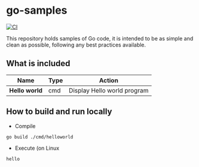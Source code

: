 # go-samples

[![CI](https://github.com/devpro/go-samples/actions/workflows/ci.yml/badge.svg)](https://github.com/devpro/go-samples/actions/workflows/ci.yml)

This repository holds samples of Go code, it is intended to be as simple and clean as possible, following any best practices available.

## What is included

Name | Type | Action
---- | ---- | ------
**Hello world** | cmd | Display Hello world program

## How to build and run locally

- Compile

```bash
go build ./cmd/helloworld
```

- Execute (on Linux

```bash
hello
```

